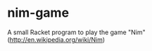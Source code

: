 nim-game
========

A small Racket program to play the game "Nim" (http://en.wikipedia.org/wiki/Nim)

